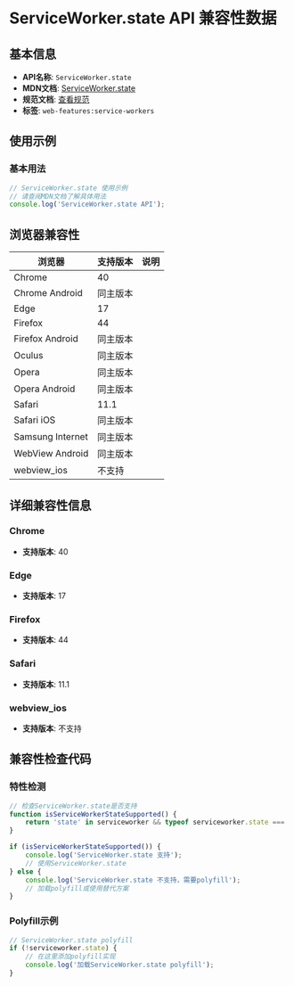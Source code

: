 # ServiceWorker.state API 兼容性数据

## 基本信息

- **API名称**: `ServiceWorker.state`
- **MDN文档**: [ServiceWorker.state](https://developer.mozilla.org/docs/Web/API/ServiceWorker/state)
- **规范文档**: [查看规范](https://w3c.github.io/ServiceWorker/#service-worker-state)
- **标签**: `web-features:service-workers`

## 使用示例

### 基本用法

```javascript
// ServiceWorker.state 使用示例
// 请查阅MDN文档了解具体用法
console.log('ServiceWorker.state API');
```

## 浏览器兼容性

| 浏览器 | 支持版本 | 说明 |
|--------|----------|------|
| Chrome | 40 |  |
| Chrome Android | 同主版本 |  |
| Edge | 17 |  |
| Firefox | 44 |  |
| Firefox Android | 同主版本 |  |
| Oculus | 同主版本 |  |
| Opera | 同主版本 |  |
| Opera Android | 同主版本 |  |
| Safari | 11.1 |  |
| Safari iOS | 同主版本 |  |
| Samsung Internet | 同主版本 |  |
| WebView Android | 同主版本 |  |
| webview_ios | 不支持 |  |

## 详细兼容性信息

### Chrome

- **支持版本**: 40

### Edge

- **支持版本**: 17

### Firefox

- **支持版本**: 44

### Safari

- **支持版本**: 11.1

### webview_ios

- **支持版本**: 不支持

## 兼容性检查代码

### 特性检测

```javascript
// 检查ServiceWorker.state是否支持
function isServiceWorkerStateSupported() {
    return 'state' in serviceworker && typeof serviceworker.state === 'function';
}

if (isServiceWorkerStateSupported()) {
    console.log('ServiceWorker.state 支持');
    // 使用ServiceWorker.state
} else {
    console.log('ServiceWorker.state 不支持，需要polyfill');
    // 加载polyfill或使用替代方案
}
```

### Polyfill示例

```javascript
// ServiceWorker.state polyfill
if (!serviceworker.state) {
    // 在这里添加polyfill实现
    console.log('加载ServiceWorker.state polyfill');
}
```

